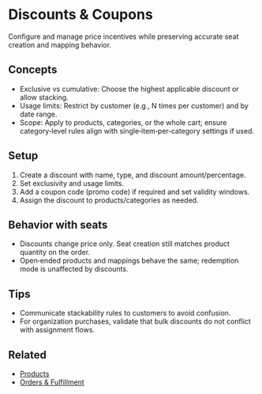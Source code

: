# Discounts & Coupons

Configure and manage price incentives while preserving accurate seat creation and mapping behavior.

## Concepts
- Exclusive vs cumulative: Choose the highest applicable discount or allow stacking.
- Usage limits: Restrict by customer (e.g., N times per customer) and by date range.
- Scope: Apply to products, categories, or the whole cart; ensure category‑level rules align with single‑item‑per‑category settings if used.

## Setup
1. Create a discount with name, type, and discount amount/percentage.
2. Set exclusivity and usage limits.
3. Add a coupon code (promo code) if required and set validity windows.
4. Assign the discount to products/categories as needed.

## Behavior with seats
- Discounts change price only. Seat creation still matches product quantity on the order.
- Open‑ended products and mappings behave the same; redemption mode is unaffected by discounts.

## Tips
- Communicate stackability rules to customers to avoid confusion.
- For organization purchases, validate that bulk discounts do not conflict with assignment flows.

## Related
- [Products](../products.md)
- [Orders & Fulfillment](../orders.md)
